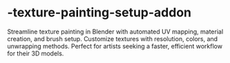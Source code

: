 # -texture-painting-setup-addon
Streamline texture painting in Blender with automated UV mapping, material creation, and brush setup. Customize textures with resolution, colors, and unwrapping methods. Perfect for artists seeking a faster, efficient workflow for their 3D models.

